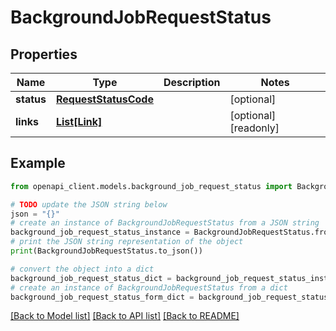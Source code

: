 # BackgroundJobRequestStatus


## Properties

Name | Type | Description | Notes
------------ | ------------- | ------------- | -------------
**status** | [**RequestStatusCode**](RequestStatusCode.md) |  | [optional] 
**links** | [**List[Link]**](Link.md) |  | [optional] [readonly] 

## Example

```python
from openapi_client.models.background_job_request_status import BackgroundJobRequestStatus

# TODO update the JSON string below
json = "{}"
# create an instance of BackgroundJobRequestStatus from a JSON string
background_job_request_status_instance = BackgroundJobRequestStatus.from_json(json)
# print the JSON string representation of the object
print(BackgroundJobRequestStatus.to_json())

# convert the object into a dict
background_job_request_status_dict = background_job_request_status_instance.to_dict()
# create an instance of BackgroundJobRequestStatus from a dict
background_job_request_status_form_dict = background_job_request_status.from_dict(background_job_request_status_dict)
```
[[Back to Model list]](../README.md#documentation-for-models) [[Back to API list]](../README.md#documentation-for-api-endpoints) [[Back to README]](../README.md)


